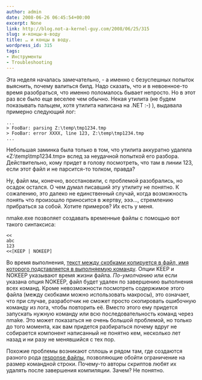 ```yaml
---
author: admin
date: 2008-06-26 06:45:54+00:00
excerpt: None
link: http://blog.not-a-kernel-guy.com/2008/06/25/315
slug: и-концы-в-воду
title: … и концы в воду.
wordpress_id: 315
tags:
- Инструменты
- Troubleshooting
---
```


Эта неделя началась замечательно, - а именно с безуспешных попыток выяснить, почему валиться билд. Надо сказать, что и в невоенное-то время разобраться, что именно поломалось бывает непросто. Но в этот раз все было еще веселее чем обычно. Некая утилита (не будем показывать пальцем, хотя утилита написана на .NET :-) ), выдавала примерно следующий лог:

```no-highlight
...
> FooBar: parsing Z:\temp\tmp1234.tmp
> FooBar: error XXXX, line 123, Z:\temp\tmp1234.tmp
...
```

Небольшая заминка была только в том, что утилита аккуратно удаляла «Z:\temp\tmp1234.tmp» вслед за неудачной попыткой его разбора. Действительно, кому придет в голову посмотреть, что там в линии 123, если этот файл и не парсится-то толком, правда?

Ну, файл мы, конечно, восстановили, с проблемой разобрались, но осадок остался. О чем думал писавший эту утилиту не понятно. К сожалению, это далеко не единственный случай, когда возможность понять что произошло приносится в жертву, эээ…, стремлению прибраться за собой. Хотите примеров? Их есть у меня.

nmake.exe позволяет создавать временные файлы с помощью вот такого синтаксиса:

```no-highlight
<<
abc
123
<<[KEEP | NOKEEP]
```

Во время выполнения, [текст между скобками копируется в файл, имя которого подставляется в выполняемую команду](http://msdn.microsoft.com/en-us/library/seaaew50(VS.71).aspx). Опции KEEP и NOKEEP указывают время жизни файла. _По-умолчанию_ или если указана опция NOKEEP, файл будет удален по завершению выполнения всех команд. Кроме невозможности посмотреть содержимое этого файла (между скобками можно использовать макросы), это означает, что при случае, разработчик не сможет просто скопировать ошибочную команду из лога, чтобы повторить её. Вместо этого ему придется запускать нужную команду или всю последовательность команд через nmake. Это может показаться не очень большой проблемой, но только до того момента, как вам придется разбираться почему вдруг не собирается компонент написанный не понятно кем, несколько лет назад и ни разу не менявшийся с тех пор.

Похожие проблемы возникают сплошь и рядом там, где создаются разного рода [response файлы](http://msdn.microsoft.com/en-us/library/3te4xt0y(VS.80).aspx), позволяющие обойти ограничение на размер командной строки. Почему-то авторы скриптов любят их удалять после завершения компиляции. Зачем? Не понятно.
